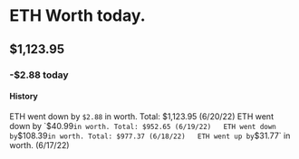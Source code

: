# ETH Worth today.
## $1,123.95
### -$2.88 today

#### History  
ETH went down by `$2.88` in worth. Total: $1,123.95 (6/20/22)
ETH went down by `$40.99` in worth. Total: $952.65 (6/19/22)  
ETH went down by `$108.39` in worth. Total: $977.37 (6/18/22)  
ETH went up by `$31.77` in worth. (6/17/22)
